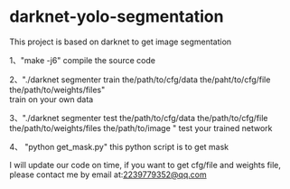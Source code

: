 ﻿# darknet-yolo-segmentation
This project is based on darknet to get image segmentation


1、"make -j6"
   compile the source code



2、"./darknet segmenter train the/path/to/cfg/data the/paht/to/cfg/file the/path/to/weights/files"                                                       
    train on your own data



3、"./darknet segmenter test the/path/to/cfg/data the/path/to/cfg/file the/path/to/weights/files the/path/to/image " 
   test your trained network



4、 "python get_mask.py"
   this python script is to get mask

I will update our code on time, if you want to get cfg/file and weights file, please contact me by email at:2239779352@qq.com
